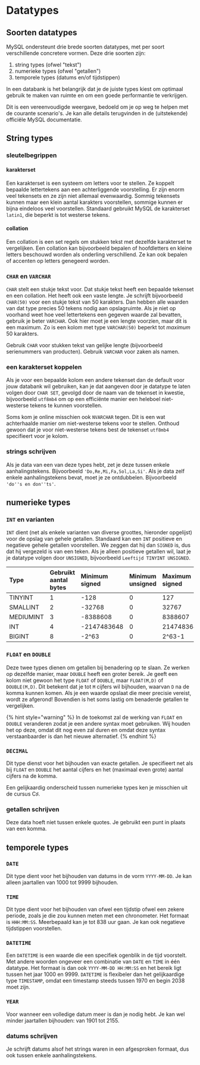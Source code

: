 # Datatypes

## Soorten datatypes

MySQL ondersteunt drie brede soorten datatypes, met per soort verschillende concretere vormen. Deze drie soorten zijn:

1. string types \(ofwel "tekst"\)
2. numerieke types \(ofwel "getallen"\)
3. temporele types \(datums en/of tijdstippen\)

In een databank is het belangrijk dat je de juiste types kiest om optimaal gebruik te maken van ruimte en om een goede performantie te verkrijgen.

Dit is een vereenvoudigde weergave, bedoeld om je op weg te helpen met de courante scenario's. Je kan alle details terugvinden in de \(uitstekende\) officiële MySQL documentatie.

## String types

### sleutelbegrippen

#### karakterset

Een karakterset is een systeem om letters voor te stellen. Ze koppelt bepaalde lettertekens aan een achterliggende voorstelling. Er zijn enorm veel tekensets en ze zijn niet allemaal evenwaardig. Sommig tekensets kunnen maar een klein aantal karakters voorstellen, sommige kunnen er bijna eindeloos veel voorstellen. Standaard gebruikt MySQL de karakterset `latin1`, die beperkt is tot westerse tekens.

#### collation

Een collation is een set regels om stukken tekst met dezelfde karakterset te vergelijken. Een collation kan bijvoorbeeld bepalen of hoofdletters en kleine letters beschouwd worden als onderling verschillend. Ze kan ook bepalen of accenten op letters genegeerd worden.

### `CHAR` en `VARCHAR`

`CHAR` stelt een stukje tekst voor. Dat stukje tekst heeft een bepaalde tekenset en een collation. Het heeft ook een vaste lengte. Je schrijft bijvoorbeeld `CHAR(50)` voor een stukje tekst van 50 karakters. Dan hebben alle waarden van dat type precies 50 tekens nodig aan opslagruimte. Als je niet op voorhand weet hoe veel lettertekens een gegeven waarde zal bevatten, gebruik je beter `VARCHAR`. Ook hier moet je een lengte voorzien, maar dit is een maximum. Zo is een kolom met type `VARCHAR(50)` beperkt tot _maximum_ 50 karakters.

Gebruik `CHAR` voor stukken tekst van gelijke lengte \(bijvoorbeeld serienummers van producten\). Gebruik `VARCHAR` voor zaken als namen.

### een karakterset koppelen

Als je voor een bepaalde kolom een andere tekenset dan de default voor jouw databank wil gebruiken, kan je dat aangeven door je datatype te laten volgen door `CHAR SET`, gevolgd door de naam van de tekenset in kwestie, bijvoorbeeld `utf8mb4` om op een efficiënte manier een heleboel niet-westerse tekens te kunnen voorstellen.

Soms kom je online misschien ook `NVARCHAR` tegen. Dit is een wat achterhaalde manier om niet-westerse tekens voor te stellen. Onthoud gewoon dat je voor niet-westerse tekens best de tekenset `utf8mb4` specifieert voor je kolom.

### strings schrijven

Als je data van een van deze types hebt, zet je deze tussen enkele aanhalingstekens. Bijvoorbeeld `'Do,Re,Mi,Fa,Sol,La,Si'`. Als je data zelf enkele aanhalingstekens bevat, moet je ze ontdubbelen. Bijvoorbeeld `'do''s en don''ts'`.

## numerieke types

### `INT` en varianten

`INT` dient \(net als enkele varianten van diverse groottes, hieronder opgelijst\) voor de opslag van gehele getallen. Standaard kan een `INT` positieve en negatieve gehele getallen voorstellen. We zeggen dat hij dan `SIGNED` is, dus dat hij vergezeld is van een teken. Als je alleen positieve getallen wil, laat je je datatype volgen door `UNSIGNED`, bijvoorbeeld `Leeftijd TINYINT UNSIGNED`.

| Type | Gebruikt aantal bytes | Minimum signed | Minimum unsigned | Maximum signed | Maximum unsigned |
| :--- | :--- | :--- | :--- | :--- | :--- |
| TINYINT | 1 | -128 | 0 | 127 | 255 |
| SMALLINT | 2 | -32768 | 0 | 32767 | 65535 |
| MEDIUMINT | 3 | -8388608 | 0 | 8388607 | 16777215 |
| INT | 4 | -2147483648 | 0 | 2147483647 | 4294967295 |
| BIGINT | 8 | -2^63 | 0 | 2^63-1 | 2^64-1 |

### `FLOAT` en `DOUBLE`

Deze twee types dienen om getallen bij benadering op te slaan. Ze werken op dezelfde manier, maar `DOUBLE` heeft een groter bereik. Je geeft een kolom niet gewoon het type `FLOAT` of `DOUBLE`, maar `FLOAT(M,D)` of `DOUBLE(M,D)`. Dit betekent dat je tot `M` cijfers wil bijhouden, waarvan `D` na de komma kunnen komen. Als je een waarde opslaat die meer precisie vereist, wordt ze afgerond! Bovendien is het soms lastig om benaderde getallen te vergelijken.

{% hint style="warning" %}
In de toekomst zal de werking van `FLOAT` en `DOUBLE` veranderen zodat je een andere syntax moet gebruiken. Wij houden het op deze, omdat dit nog even zal duren en omdat deze syntax verstaanbaarder is dan het nieuwe alternatief.
{% endhint %}

### `DECIMAL`

Dit type dienst voor het bijhouden van exacte getallen. Je specifieert net als bij `FLOAT` en `DOUBLE` het aantal cijfers en het \(maximaal even grote\) aantal cijfers na de komma.

Een gelijkaardig onderscheid tussen numerieke types ken je misschien uit de cursus C♯.

### getallen schrijven

Deze data hoeft niet tussen enkele quotes. Je gebruikt een punt in plaats van een komma.

## temporele types

### `DATE`

Dit type dient voor het bijhouden van datums in de vorm `YYYY-MM-DD`. Je kan alleen jaartallen van 1000 tot 9999 bijhouden.

### `TIME`

Dit type dient voor het bijhouden van ofwel een tijdstip ofwel een zekere periode, zoals je die zou kunnen meten met een chronometer. Het formaat is `HHH:MM:SS`. Meerbepaald kan je tot 838 uur gaan. Je kan ook negatieve tijdstippen voorstellen.

### `DATETIME`

Een `DATETIME` is een waarde die een specifiek ogenblik in de tijd voorstelt. Met andere woorden ongeveer een combinatie van `DATE` en `TIME` in één datatype. Het formaat is dan ook `YYYY-MM-DD HH:MM:SS` en het bereik ligt tussen het jaar 1000 en 9999. `DATETIME` is flexibeler dan het gelijkaardige type `TIMESTAMP`, omdat een timestamp steeds tussen 1970 en begin 2038 moet zijn.

### `YEAR`

Voor wanneer een volledige datum meer is dan je nodig hebt. Je kan wel minder jaartallen bijhouden: van 1901 tot 2155.

### datums schrijven

Je schrijft datums alsof het strings waren in een afgesproken formaat, dus ook tussen enkele aanhalingstekens.

